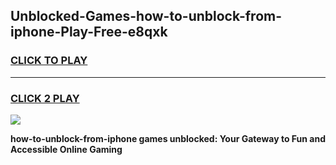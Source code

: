 
## Unblocked-Games-how-to-unblock-from-iphone-Play-Free-e8qxk
<h3>
<a href="https://premium76.site?title=how-to-unblock-from-iphone&ref=10A">CLICK TO PLAY</a></h3>
<hr>

<h3>
<a href="https://premium76.site?title=how-to-unblock-from-iphone&ref=10A">CLICK 2 PLAY</a>
  
</h3>

<a href="https://premium76.site?title=how-to-unblock-from-iphone&ref=10A"><img src="https://clearcache.store/games.png"></a>


**how-to-unblock-from-iphone games unblocked: Your Gateway to Fun and Accessible Online Gaming**
